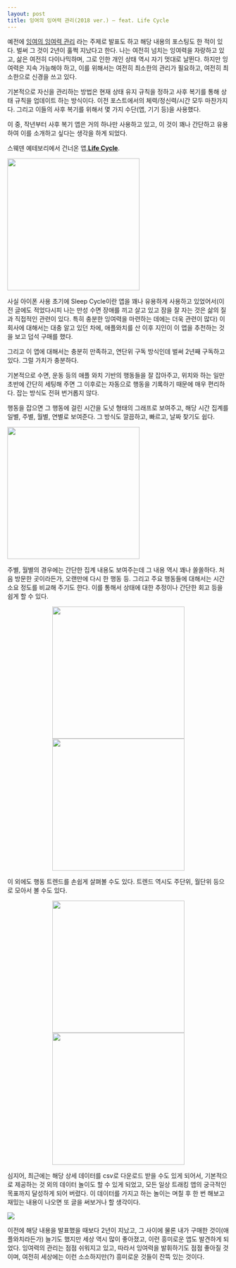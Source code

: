 ```yaml
---
layout: post
title: 잉여의 잉여력 관리(2018 ver.) – feat. Life Cycle
---
```

예전에 [잉여의 잉여력 관리](https://cojette.github.io/remainder/) 라는 주제로 발표도 하고 해당 내용의 포스팅도 한 적이 있다. 벌써 그 것이 2년이 훌쩍 지났다고 한다. 
나는 여전히 넘치는 잉여력을 자랑하고 있고, 삶은 여전히 다이나믹하며, 그로 인한 개인 상태 역시 자기 멋대로 날뛴다. 
하지만 잉여력은 지속 가능해야 하고, 이를 위해서는 여전히 최소한의 관리가 필요하고, 여전히 최소한으로 신경을 쓰고 있다.


기본적으로 자신을 관리하는 방법은 현재 상태 유지 규칙을 정하고 사후 복기를 통해 상태 규칙을 업데이트 하는 방식이다. 
이전 포스트에서의 체력/정신력/시간 모두 마찬가지다. 그리고 이들의 사후 복기를 위해서 몇 가지 수단(앱, 기기 등)을 사용했다.

이 중, 작년부터 사후 복기 앱은 거의 하나만 사용하고 있고, 이 것이 꽤나 간단하고 유용하여 이를 소개하고 싶다는 생각을 하게 되었다.

스웨덴 예테보리에서 건너온 앱,[**Life Cycle**](https://itunes.apple.com/us/app/life-cycle-track-your-time/id1064955217?mt=8).

<img src="https://cojette.files.wordpress.com/2018/08/img_1780.png" width="300">

사실 아이폰 사용 초기에 Sleep Cycle이란 앱을 꽤나 유용하게 사용하고 있었어서(이전 글에도 적었다시피 나는 만성 수면 장애를 끼고 살고 있고 잠을 잘 자는 것은 삶의 질과 직접적인 관련이 있다. 특히 충분한 잉여력을 마련하는 데에는 더욱 관련이 많다) 이 회사에 대해서는 대충 알고 있던 차에, 애플와치를 산 이후 지인이 이 앱을 추천하는 것을 보고 덥석 구매를 했다.

그리고 이 앱에 대해서는 충분히 만족하고, 연단위 구독 방식인데 벌써 2년째 구독하고 있다. 그럴 가치가 충분하다.

기본적으로 수면,  운동 등의 애플 와치 기반의 행동들을 잘 잡아주고, 위치와 하는 일만 초반에 간단히 세팅해 주면 그 이후로는 자동으로 행동을 기록하기 때문에 매우 편리하다. 잡는 방식도 전혀 번거롭지 않다.

행동을 잡으면 그 행동에 걸린 시간을 도넛 형태의 그래프로 보여주고, 해당 시간 집계를 일별, 주별, 월별, 연별로 보여준다. 그 방식도 깔끔하고, 빠르고, 날짜 찾기도 쉽다.


<img src="https://cojette.files.wordpress.com/2018/08/img_1781.png" width="300">

주별, 월별의 경우에는 간단한 집계 내용도 보여주는데 그 내용 역시 꽤나 쏠쏠하다. 처음 방문한 곳이라든가, 오랜만에 다시 한 행동 등. 그리고 주요 행동들에 대해서는 시간 소요 정도를 비교해 주기도 한다. 이를 통해서 상태에 대한 추정이나 간단한 회고 등을 쉽게 할 수 있다.

<div style="text-align: center;">
  <img src="https://cojette.files.wordpress.com/2018/08/img_1785.png" width="300">
  <img src="https://cojette.files.wordpress.com/2018/08/img_1786.png" width="300">
</div>

이 외에도 행동 트렌드를 손쉽게 살펴볼 수도 있다. 트렌드 역시도 주단위, 월단위 등으로 모아서 볼 수도 있다.
<div style="text-align: center;">
  <img src="https://cojette.files.wordpress.com/2018/08/img_1782.png" width="300">
  <img src="https://cojette.files.wordpress.com/2018/08/img_1783.png" width="300">
</div>

심지어, 최근에는 해당 상세 데이터를 csv로 다운로드 받을 수도 있게 되어서, 기본적으로 제공하는 것 외의 데이터 놀이도 할 수 있게 되었고, 모든 일상 트래킹 앱의 궁극적인 목표까지 달성하게 되어 버렸다. 이 데이터를 가지고 하는 놀이는 며칠 후 한 번 해보고 재밌는 내용이 나오면 또 글을 써보거나 할 생각이다.

![](https://cojette.files.wordpress.com/2018/08/e18489e185b3e1848fe185b3e18485e185b5e186abe18489e185a3e186ba-2018-08-01-e1848be185a9e18492e185ae-9-05-47.png)


이전에 해당 내용을 발표했을 때보다 2년이 지났고, 그 사이에 물론 내가 구매한 것이(애플와치라든가) 늘기도 했지만 세상 역시 많이 좋아졌고, 이런 흥미로운 앱도 발견하게 되었다. 
잉여력의 관리는 점점 쉬워지고 있고, 따라서 잉여력을 발휘하기도 점점 좋아질 것이며, 여전히 세상에는 이런 소소하지만(?) 흥미로운 것들이 잔뜩 있는 것이다.
